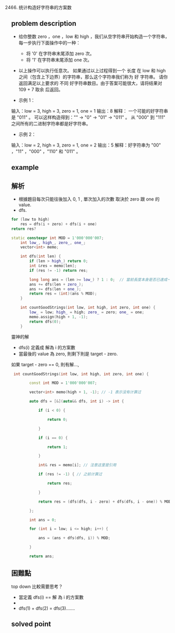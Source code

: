 2466. 统计构造好字符串的方案数
## problem description

- 给你整数 zero ，one ，low 和 high ，我们从空字符串开始构造一个字符串，每一步执行下面操作中的一种：
    - 将 '0' 在字符串末尾添加 zero  次。
    - 将 '1' 在字符串末尾添加 one 次。
- 以上操作可以执行任意次。
如果通过以上过程得到一个 长度 在 low 和 high 之间（包含上下边界）的字符串，那么这个字符串我们称为 好 字符串。
请你返回满足以上要求的 不同 好字符串数目。由于答案可能很大，请将结果对 109 + 7 取余 后返回。

- 示例 1：

输入：low = 3, high = 3, zero = 1, one = 1
输出：8
解释：
一个可能的好字符串是 "011" 。
可以这样构造得到："" -> "0" -> "01" -> "011" 。
从 "000" 到 "111" 之间所有的二进制字符串都是好字符串。

- 示例 2：

输入：low = 2, high = 3, zero = 1, one = 2
输出：5
解释：好字符串为 "00" ，"11" ，"000" ，"110" 和 "011" 。

## example
## 解析
- 根據題目每次只能往後加入 0, 1 , 單次加入的次數 取決於 zero 跟 one 的 value. 
- dfs.
```c++ 
for (low to high)
    res = dfs(i + zero) + dfs(i + one)
return res?

static constexpr int MOD = 1'000'000'007;
    int low_, high_, zero_, one_;
    vector<int> memo;

    int dfs(int len) {
        if (len > high_) return 0;
        int &res = memo[len];
        if (res != -1) return res;

        long long ans = (len >= low_) ? 1 : 0;  // 當前長度本身是否已達成一個好字串
        ans += dfs(len + zero_);
        ans += dfs(len + one_);
        return res = (int)(ans % MOD);
    }

    int countGoodStrings(int low, int high, int zero, int one) {
        low_ = low; high_ = high; zero_ = zero; one_ = one;
        memo.assign(high + 1, -1);
        return dfs(0);
    }
```
靈神的解
- dfs(i) 定義成 解為 i 的方案數
- 當最後的 value 為 zero, 則剩下則是 target - zero.

如果 target - zero == 0, 則有解..., 
```cpp
 int countGoodStrings(int low, int high, int zero, int one) {

        const int MOD = 1'000'000'007;

        vector<int> memo(high + 1, -1); // -1 表示没有计算过

        auto dfs = [&](auto&& dfs, int i) -> int {

            if (i < 0) {

                return 0;

            }

            if (i == 0) {

                return 1;

            }

            int& res = memo[i]; // 注意这里是引用

            if (res != -1) { // 之前计算过

                return res;

            }

            return res = (dfs(dfs, i - zero) + dfs(dfs, i - one)) % MOD;

        };

        int ans = 0;

        for (int i = low; i <= high; i++) {

            ans = (ans + dfs(dfs, i)) % MOD;

        }

        return ans;

```
## 困難點

top down 比較需要思考？　
- 當定義 dfs(i) == 解 為 i 的方案數
-  
- dfs(1) + dfs(2) = dfs(3).......
## solved point